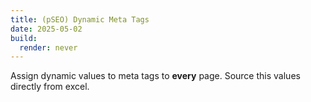 ```yaml
---
title: (pSEO) Dynamic Meta Tags
date: 2025-05-02
build:
  render: never
---
```


Assign dynamic values to meta tags to __every__ page. Source this values directly from excel.
